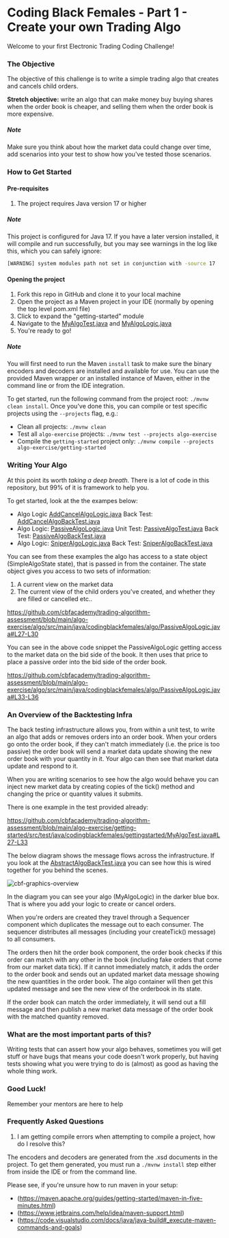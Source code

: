 # Coding Black Females - Part 1 - Create your own Trading Algo

Welcome to your first Electronic Trading Coding Challenge!

### The Objective

The objective of this challenge is to write a simple trading algo that creates and cancels child orders. 

**Stretch objective:** write an algo that can make money buy buying shares when the order book is cheaper, and selling them when the order book is more expensive. 

##### Note
Make sure you think about how the market data could change over time, add scenarios into your test to show how you've tested those scenarios. 

### How to Get Started

#### Pre-requisites

1. The project requires Java version 17 or higher

##### Note
This project is configured for Java 17. If you have a later version installed, it will compile and run successfully, but you may see warnings in the log like this, which you can safely ignore:

```sh
[WARNING] system modules path not set in conjunction with -source 17
```

#### Opening the project

1. Fork this repo in GitHub and clone it to your local machine
2. Open the project as a Maven project in your IDE (normally by opening the top level pom.xml file)
3. Click to expand the "getting-started" module
4. Navigate to the [MyAlgoTest.java](https://github.com/cbfacademy/trading-algorithm-assessment/blob/main/algo-exercise/getting-started/src/test/java/codingblackfemales/gettingstarted/MyAlgoTest.java) and [MyAlgoLogic.java](https://github.com/cbfacademy/trading-algorithm-assessment/blob/main/algo-exercise/getting-started/src/main/java/codingblackfemales/gettingstarted/MyAlgoLogic.java)
5. You're ready to go!

##### Note
You will first need to run the Maven `install` task to make sure the binary encoders and decoders are installed and available for use. You can use the provided Maven wrapper or an installed instance of Maven, either in the command line or from the IDE integration.

To get started, run the following command from the project root: `./mvnw clean install`. Once you've done this, you can compile or test specific projects using the `--projects` flag, e.g.:

- Clean all projects: `./mvnw clean`
- Test all `algo-exercise` projects: `./mvnw test --projects algo-exercise`
- Compile the `getting-started` project only: `./mvnw compile --projects algo-exercise/getting-started`

### Writing Your Algo

At this point its worth *taking a deep breath*. There is a lot of code in this repository, but 99% of it is framework to help you. 

To get started, look at the the exampes below: 

* Algo Logic [AddCancelAlgoLogic.java](https://github.com/cbfacademy/trading-algorithm-assessment/blob/main/algo-exercise/algo/src/main/java/codingblackfemales/algo/AddCancelAlgoLogic.java) Back Test: [AddCancelAlgoBackTest.java](https://github.com/cbfacademy/trading-algorithm-assessment/blob/main/algo-exercise/backtest/src/test/java/codingblackfemales/backtest/AddCancelAlgoBackTest.java)
* Algo Logic: [PassiveAlgoLogic.java](https://github.com/cbfacademy/trading-algorithm-assessment/blob/main/algo-exercise/algo/src/main/java/codingblackfemales/algo/PassiveAlgoLogic.java) Unit Test: [PassiveAlgoTest.java](https://github.com/cbfacademy/trading-algorithm-assessment/blob/main/algo-exercise/algo/src/test/java/codingblackfemales/algo/PassiveAlgoTest.java) Back Test: [PassiveAlgoBackTest.java](https://github.com/cbfacademy/trading-algorithm-assessment/blob/main/algo-exercise/backtest/src/test/java/codingblackfemales/backtest/PassiveAlgoBackTest.java)
* Algo Logic: [SniperAlgoLogic.java](https://github.com/cbfacademy/trading-algorithm-assessment/blob/main/algo-exercise/algo/src/main/java/codingblackfemales/algo/SniperAlgoLogic.java) Back Test: [SniperAlgoBackTest.java](https://github.com/cbfacademy/trading-algorithm-assessment/blob/main/algo-exercise/backtest/src/test/java/codingblackfemales/backtest/SniperAlgoBackTest.java)

You can see from these examples the algo has access to a state object (SimpleAlgoState state), that is passed in from the container. The state object gives you access to two sets of information: 

1. A current view on the market data
2. The current view of the child orders you've created, and whether they are filled or cancelled etc..

https://github.com/cbfacademy/trading-algorithm-assessment/blob/main/algo-exercise/algo/src/main/java/codingblackfemales/algo/PassiveAlgoLogic.java#L27-L30

You can see in the above code snippet the PassiveAlgoLogic getting access to the market data on the bid side of the book. It then uses that price to place a passive order into the bid side of the order book. 

https://github.com/cbfacademy/trading-algorithm-assessment/blob/main/algo-exercise/algo/src/main/java/codingblackfemales/algo/PassiveAlgoLogic.java#L33-L36

### An Overview of the Backtesting Infra

The back testing infrastructure allows you, from within a unit test, to write an algo that adds or removes orders into an order book. When your orders go onto the order book, if they can't match immediately (i.e. the price is too passive) the order book will send a market data update showing the new order book with your quantity in it. Your algo can then see that market data update and respond to it. 

When you are writing scenarios to see how the algo would behave you can inject new market data by creating copies of the tick() method and changing the price or quantity values it submits. 

There is one example in the test provided already: 

https://github.com/cbfacademy/trading-algorithm-assessment/blob/main/algo-exercise/getting-started/src/test/java/codingblackfemales/gettingstarted/MyAlgoTest.java#L27-L33

The below diagram shows the message flows across the infrastructure. If you look at the [AbstractAlgoBackTest.java](https://github.com/cbfacademy/trading-algorithm-assessment/blob/main/algo-exercise/getting-started/src/test/java/codingblackfemales/gettingstarted/AbstractAlgoBackTest.java) you can see how this is wired together for you behind the scenes. 

![cbf-graphics-overview](256759741-f9a27f2a-5c9b-4b9e-bbea-762a6a144868.png)

In the diagram you can see your algo (MyAlgoLogic) in the darker blue box. That is where you add your logic to create or cancel orders. 

When you're orders are created they travel through a Sequencer component which duplicates the message out to each consumer. The sequencer distributes all messages  (including your createTick() message) to all consumers.

The orders then hit the order book component, the order book checks if this order can match with any other in the book (including fake orders that come from our market data tick). If it cannot immediately match, it adds the order to the order book and sends out an updated market data message showing the new quantities in the order book. The algo container will then get this updated message and see the new view of the orderbook in its state. 

If the order book can match the order immediately, it will send out a fill message and then publish a new market data message of the order book with the matched quantity removed. 

### What are the most important parts of this?

Writing tests that can assert how your algo behaves, sometimes you will get stuff or have bugs that means your code doesn't work properly, but having tests showing what you were trying to do is (almost) as good as having the whole thing work. 

### Good Luck!

Remember your mentors are here to help

### Frequently Asked Questions

1. I am getting compile errors when attempting to compile a project, how do I resolve this?

The encoders and decoders are generated from the .xsd documents in the project. To get them generated, you must run a `./mvnw install` step either from inside the IDE or from the command line. 

Please see, if you're unsure how to run maven in your setup: 
* (https://maven.apache.org/guides/getting-started/maven-in-five-minutes.html)
* (https://www.jetbrains.com/help/idea/maven-support.html)
* (https://code.visualstudio.com/docs/java/java-build#_execute-maven-commands-and-goals)
